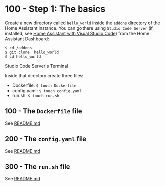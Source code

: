 # 100 - Step 1: The basics

Create a new directory called ```hello_world``` inside the ```addons``` directory of the Home Assistant instance. You can go there using ```Studio Code Server``` (if installed, see [Home Assistant with Visual Studio Code](https://github.com/vanHeemstraSystems/home-assistant-with-visual-studio-code)) from the Home Assistant Dashboard:

```
$ cd /addons
$ git clone  hello_world
$ cd hello_world
```

Studio Code Server's Terminal

Inside that directory create three files:
- Dockerfile: ```$ touch Dockerfile```
- config.yaml: ```$ touch config.yaml```
- run.sh: ```$ touch run.sh```

## 100 - The ```Dockerfile``` file

See [README.md](./100/README.md)

## 200 - The ```config.yaml``` file

See [README.md](./200/README.md)

## 300 - The ```run.sh``` file

See [README.md](./300/README.md)
